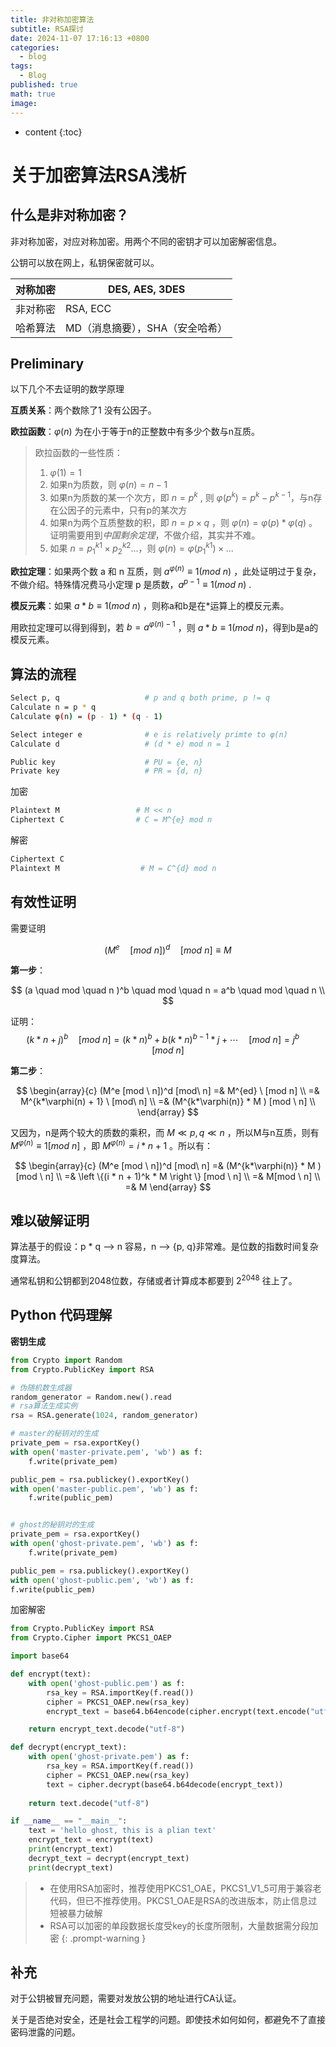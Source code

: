 ```yaml
---
title: 非对称加密算法
subtitle: RSA探讨
date: 2024-11-07 17:16:13 +0800
categories:
  - blog
tags:
  - Blog
published: true
math: true
image:
---
```

* content
{:toc}


# 关于加密算法RSA浅析

## 什么是非对称加密？
非对称加密，对应对称加密。用两个不同的密钥才可以加密解密信息。

公钥可以放在网上，私钥保密就可以。

| 对称加密 | DES, AES, 3DES                  |
| -------- | ------------------------------- |
| 非对称密 | RSA, ECC                        |
| 哈希算法 | MD（消息摘要），SHA（安全哈希） |

## Preliminary
以下几个不去证明的数学原理

**互质关系**：两个数除了1 没有公因子。

**欧拉函数**：$\varphi(n)$ 为在小于等于n的正整数中有多少个数与n互质。
> 欧拉函数的一些性质：
> 	1.  $\varphi(1) = 1$ 
> 	2. 如果n为质数，则 $\varphi(n) = n - 1$ 
> 	3. 如果n为质数的某一个次方，即 $n = p^k$ , 则 $\varphi(p^k) = p^k - p^{k-1}$，与n存在公因子的元素中，只有p的某次方
> 	4. 如果n为两个互质整数的积，即 $n = p \times q$ ，则 $\varphi(n) = \varphi(p) * \varphi(q)$ 。证明需要用到*中国剩余定理*，不做介绍，其实并不难。
> 	5. 如果 $n = p_1^{k1} \times p_2^{k2} ...$，则 $\varphi(n) = \varphi(p_1^{k1}) \times ...$ 


**欧拉定理**：如果两个数 a 和 n 互质，则 $a^{\varphi(n)} \equiv 1 (mod \ n)$ ，此处证明过于复杂，不做介绍。特殊情况费马小定理 p 是质数，$a^{p-1} \equiv 1 (mod \ n)$ .

**模反元素**：如果 $a*b \equiv 1 (mod \ n)$ ，则称a和b是在\*运算上的模反元素。

用欧拉定理可以得到得到，若 $b = a^{\varphi(n) - 1}$ ，则 $a * b \equiv 1 (mod \ n)$，得到b是a的模反元素。



## 算法的流程


```bash
Select p, q                   # p and q both prime, p != q
Calculate n = p * q
Calculate φ(n) = (p - 1) * (q - 1)

Select integer e              # e is relatively primte to φ(n)
Calculate d                   # (d * e) mod n = 1

Public key                    # PU = {e, n}
Private key                   # PR = {d, n}

```


加密

```bash 
Plaintext M                 # M << n
Ciphertext C                # C = M^{e} mod n

```


解密

```bash
Ciphertext C
Plaintext M                  # M = C^{d} mod n

```




## 有效性证明

需要证明

$$
 (M^{e}\quad [mod \ n])^d \quad [mod \ n] \equiv M
$$

**第一步**：

$$
 (a \quad mod \quad n )^b \quad mod \quad n = 
a^b \quad mod \quad n  \\
$$

证明：
$$
(k * n + j) ^b \quad [mod \ n] = (k*n)^b + b(k*n)^{b-1}*j + \cdots \quad [mod \ n] = j^b \quad [mod \ n]
$$

**第二步**：

$$
\begin{array}{c}
(M^e [mod \ n])^d [mod\ n] =& M^{ed} \ [mod n] \\
=& M^{k*\varphi(n) + 1} \ [mod\ n] \\
=& (M^{k*\varphi(n)} * M ) [mod \ n] \\
\end{array}
$$


又因为，n是两个较大的质数的乘积，而 $M \ll p, q \ll n$ ，所以M与n互质，则有 $M^{\varphi(n)} \equiv 1[mod \ n]$ ，即 $M^{\varphi(n)} = i*n + 1$ 。所以有：

$$
\begin{array}{c}
(M^e [mod \ n])^d [mod\ n] =& (M^{k*\varphi(n)} * M ) [mod \ n] \\
						=& \left \{(i * n + 1)^k * M \right \} [mod \ n] \\
						=& M[mod \ n] \\
						=& M
\end{array}
$$


## 难以破解证明


算法基于的假设：p * q --> n 容易，n --> {p, q}非常难。是位数的指数时间复杂度算法。

通常私钥和公钥都到2048位数，存储或者计算成本都要到 $2^{2048}$ 往上了。


## Python 代码理解

**密钥生成**


```python
from Crypto import Random
from Crypto.PublicKey import RSA

# 伪随机数生成器
random_generator = Random.new().read
# rsa算法生成实例
rsa = RSA.generate(1024, random_generator)

# master的秘钥对的生成
private_pem = rsa.exportKey()
with open('master-private.pem', 'wb') as f:
    f.write(private_pem)

public_pem = rsa.publickey().exportKey()
with open('master-public.pem', 'wb') as f:
    f.write(public_pem)


# ghost的秘钥对的生成
private_pem = rsa.exportKey()
with open('ghost-private.pem', 'wb') as f:
    f.write(private_pem)

public_pem = rsa.publickey().exportKey()
with open('ghost-public.pem', 'wb') as f:
f.write(public_pem)

```


加密解密


```python
from Crypto.PublicKey import RSA
from Crypto.Cipher import PKCS1_OAEP

import base64

def encrypt(text):
	with open('ghost-public.pem') as f:
		rsa_key = RSA.importKey(f.read())
		cipher = PKCS1_OAEP.new(rsa_key)
		encrypt_text = base64.b64encode(cipher.encrypt(text.encode("utf-8")))

	return encrypt_text.decode("utf-8")

def decrypt(encrypt_text):
	with open('ghost-private.pem') as f:
		rsa_key = RSA.importKey(f.read())
		cipher = PKCS1_OAEP.new(rsa_key)
		text = cipher.decrypt(base64.b64decode(encrypt_text))
	
	return text.decode("utf-8")

if __name__ == "__main__":
	text = 'hello ghost, this is a plian text'
	encrypt_text = encrypt(text)
	print(encrypt_text)
	decrypt_text = decrypt(encrypt_text)
	print(decrypt_text)
```


> - 在使用RSA加密时，推荐使用PKCS1_OAE，PKCS1_V1_5可用于兼容老代码，但已不推荐使用。PKCS1_OAE是RSA的改进版本，防止信息过短被暴力破解
> - RSA可以加密的单段数据长度受key的长度所限制，大量数据需分段加密
{: .prompt-warning }


## 补充

对于公钥被冒充问题，需要对发放公钥的地址进行CA认证。

关于是否绝对安全，还是社会工程学的问题。即使技术如何如何，都避免不了直接密码泄露的问题。